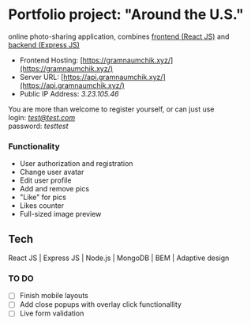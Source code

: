 # Portfolio project: "Around the U.S."

online photo-sharing application, combines [frontend (React JS)](https://github.com/naumch1k/react-mesto-api-full/tree/main/frontend) and [backend (Express JS)](https://github.com/naumch1k/react-mesto-api-full/tree/main/backend)

* Frontend Hosting: [https://gramnaumchik.xyz/](https://gramnaumchik.xyz/)
* Server URL: [https://api.gramnaumchik.xyz/](https://api.gramnaumchik.xyz/)
* Public IP Address: *3.23.105.46*

You are more than welcome to register yourself, or can just use   
login: *test@test.com*  
password: *testtest*

### Functionality
* User authorization and registration
* Change user avatar
* Edit user profile
* Add and remove pics
* "Like" for pics
* Likes counter
* Full-sized image preview

## Tech
React JS | Express JS | Node.js | MongoDB | BEM | Adaptive design

### TO DO
- [ ] Finish mobile layouts
- [ ] Add close popups with overlay click functionallity
- [ ] Live form validation
